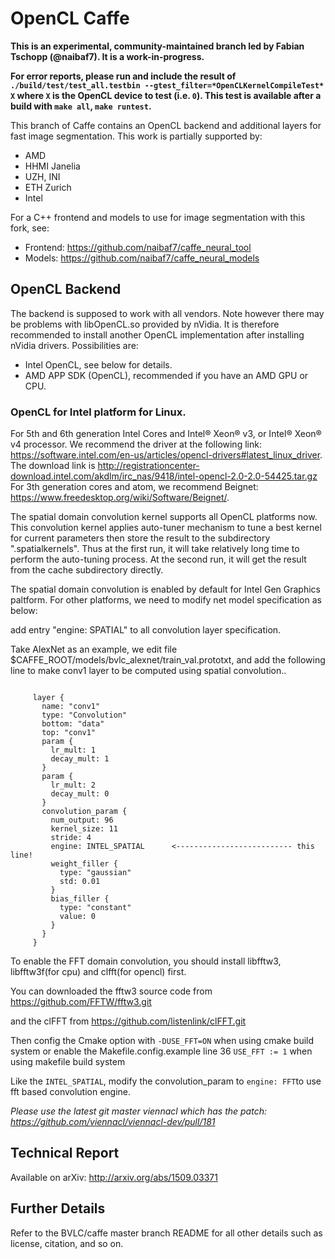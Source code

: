 # OpenCL Caffe

**This is an experimental, community-maintained branch led by Fabian Tschopp (@naibaf7). It is a work-in-progress.**

**For error reports, please run and include the result of `./build/test/test_all.testbin --gtest_filter=*OpenCLKernelCompileTest* X` where `X` is the OpenCL device to test (i.e. `0`). This test is available after a build with `make all`, `make runtest`.**

This branch of Caffe contains an OpenCL backend and additional layers for fast image segmentation.
This work is partially supported by:
- AMD
- HHMI Janelia
- UZH, INI
- ETH Zurich
- Intel

For a C++ frontend and models to use for image segmentation with this fork, see:
- Frontend: https://github.com/naibaf7/caffe_neural_tool
- Models: https://github.com/naibaf7/caffe_neural_models

## OpenCL Backend

The backend is supposed to work with all vendors. Note however there may be problems with libOpenCL.so provided by nVidia.
It is therefore recommended to install another OpenCL implementation after installing nVidia drivers. Possibilities are:
- Intel OpenCL, see below for details. 
- AMD APP SDK (OpenCL), recommended if you have an AMD GPU or CPU.

### OpenCL for Intel platform for Linux.

For 5th and 6th generation Intel Cores and Intel® Xeon® v3, or Intel® Xeon® v4 processor.
We recommend the driver at the following link: https://software.intel.com/en-us/articles/opencl-drivers#latest_linux_driver.
The download link is http://registrationcenter-download.intel.com/akdlm/irc_nas/9418/intel-opencl-2.0-2.0-54425.tar.gz
For 3th generation cores and atom, we recommend Beignet: https://www.freedesktop.org/wiki/Software/Beignet/.

The spatial domain convolution kernel supports all OpenCL platforms now. This convolution kernel
applies auto-tuner mechanism to tune a best kernel for current parameters then store the
result to the subdirectory ".spatialkernels". Thus at the first run, it will take relatively
long time to perform the auto-tuning process. At the second run, it will get the result from the
cache subdirectory directly.

The spatial domain convolution is enabled by default for Intel Gen Graphics paltform. For
other platforms, we need to modify net model specification as below:

add entry "engine: SPATIAL" to all convolution layer specification.

Take AlexNet as an example, we edit file $CAFFE_ROOT/models/bvlc_alexnet/train_val.prototxt, and add the following line to make conv1 layer to be computed using spatial convolution..

<pre><code>
     layer {
       name: "conv1"
       type: "Convolution"
       bottom: "data"
       top: "conv1"
       param {
         lr_mult: 1
         decay_mult: 1
       }
       param {
         lr_mult: 2
         decay_mult: 0
       }
       convolution_param {
         num_output: 96
         kernel_size: 11
         stride: 4
         engine: INTEL_SPATIAL 		<-------------------------- this line!
         weight_filler {
           type: "gaussian"
           std: 0.01
         }
         bias_filler {
           type: "constant"
           value: 0
         }
       }
     }
</code></pre>

To enable the FFT domain convolution, you should install libfftw3, libfftw3f(for cpu) and clfft(for opencl) first.

You can downloaded the fftw3 source code from https://github.com/FFTW/fftw3.git

and the clFFT from https://github.com/listenlink/clFFT.git

Then config the Cmake option with ```-DUSE_FFT=ON``` when using cmake build system or enable the Makefile.config.example line 36 ```USE_FFT := 1``` when using makefile build system

Like the ```INTEL_SPATIAL```, modify the convolution_param to ```engine: FFT```to use fft based convolution engine.

*Please use the latest git master viennacl which has the patch: https://github.com/viennacl/viennacl-dev/pull/181*

## Technical Report
Available on arXiv:
http://arxiv.org/abs/1509.03371

## Further Details

Refer to the BVLC/caffe master branch README for all other details such as license, citation, and so on.

